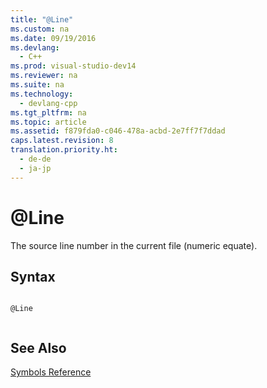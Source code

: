 ```yaml
---
title: "@Line"
ms.custom: na
ms.date: 09/19/2016
ms.devlang: 
  - C++
ms.prod: visual-studio-dev14
ms.reviewer: na
ms.suite: na
ms.technology: 
  - devlang-cpp
ms.tgt_pltfrm: na
ms.topic: article
ms.assetid: f879fda0-c046-478a-acbd-2e7ff7f7ddad
caps.latest.revision: 8
translation.priority.ht: 
  - de-de
  - ja-jp
---
```

# @Line
The source line number in the current file (numeric equate).  
  
## Syntax  
  
```  
  
@Line  
  
```  
  
## See Also  
 [Symbols Reference](../vs140/Symbols-Reference.md)